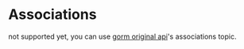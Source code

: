 # Associations

not supported yet, you can use [gorm original api](https://gorm.io/docs/)'s associations topic.
